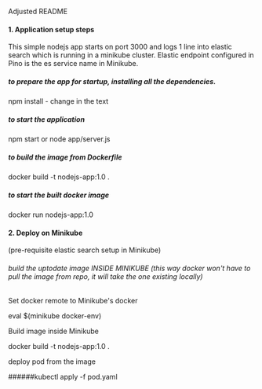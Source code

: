 Adjusted README
#### 1. Application setup steps

This simple nodejs app starts on port 3000 and logs 1 line into elastic search which is running in a minikube cluster. Elastic endpoint configured in Pino is the es service name in Minikube.

##### to prepare the app for startup, installing all the dependencies.

npm install - change in the text

##### to start the application

npm start or node app/server.js

##### to build the image from Dockerfile

docker build -t nodejs-app:1.0 .

##### to start the built docker image

docker run nodejs-app:1.0

#### 2. Deploy on Minikube
(pre-requisite elastic search setup in Minikube)

###### build the uptodate image INSIDE MINIKUBE (this way docker won't have to pull the image from repo, it will take the one existing locally)
Set docker remote to Minikube's docker

eval $(minikube docker-env) 

Build image inside Minikube

docker build -t nodejs-app:1.0 .

deploy pod from the image

######kubectl apply -f pod.yaml

